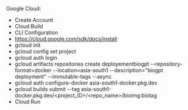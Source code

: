 Google Cloud:

* Create Account
* Cloud Build 
* CLI Configuration
* https://cloud.google.com/sdk/docs/install
* gcloud init
* gcloud config set project <your project name>
* gcloud auth login
* gcloud artifacts repositories create deployementbiogpt --repository-format=docker --location=asia-south1 --description="biogpt deployment" --immutable-tags --async
* gcloud auth configure-docker asia-south1-docker.pkg.dev
* gcloud builds submit --tag asia-south1-docker.pkg.dev/<project_ID>/<repo_name>/bioimg:biotag
* Cloud Run
